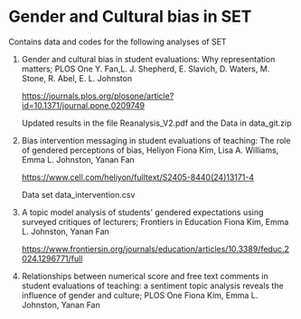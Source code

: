 # Gender and Cultural bias in SET

Contains data and codes for the following analyses of SET


1) Gender and cultural bias in student evaluations: Why representation matters; PLOS One
Y. Fan,L. J. Shepherd, E. Slavich, D. Waters, M. Stone, R. Abel, E. L. Johnston

   https://journals.plos.org/plosone/article?id=10.1371/journal.pone.0209749

   Updated results in the file Reanalysis_V2.pdf and the Data in data_git.zip


2) Bias intervention messaging in student evaluations of teaching: The role of gendered perceptions of bias, Heliyon
   Fiona Kim, Lisa A. Williams, Emma L. Johnston, Yanan Fan

   https://www.cell.com/heliyon/fulltext/S2405-8440(24)13171-4

   Data set data_intervention.csv


4) A topic model analysis of students' gendered expectations using surveyed critiques of lecturers; Frontiers in Education
   Fiona Kim, Emma L. Johnston, Yanan Fan

   https://www.frontiersin.org/journals/education/articles/10.3389/feduc.2024.1296771/full

 5) Relationships between numerical score and free text comments in student evaluations of teaching: a sentiment topic analysis reveals the influence of gender and culture; PLOS One
    Fiona Kim, Emma L. Johnston, Yanan Fan

    
